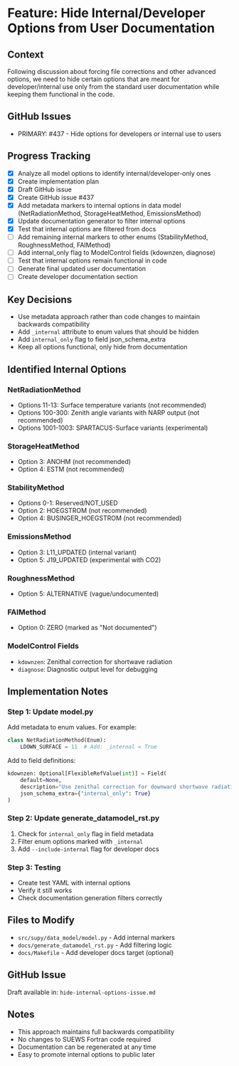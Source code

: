 # Feature: Hide Internal/Developer Options from User Documentation

## Context
Following discussion about forcing file corrections and other advanced options, we need to hide certain options that are meant for developer/internal use only from the standard user documentation while keeping them functional in the code.

## GitHub Issues
- PRIMARY: #437 - Hide options for developers or internal use to users

## Progress Tracking
- [x] Analyze all model options to identify internal/developer-only ones
- [x] Create implementation plan
- [x] Draft GitHub issue
- [x] Create GitHub issue #437
- [x] Add metadata markers to internal options in data model (NetRadiationMethod, StorageHeatMethod, EmissionsMethod)
- [x] Update documentation generator to filter internal options
- [x] Test that internal options are filtered from docs
- [ ] Add remaining internal markers to other enums (StabilityMethod, RoughnessMethod, FAIMethod)
- [ ] Add internal_only flag to ModelControl fields (kdownzen, diagnose)
- [ ] Test that internal options remain functional in code
- [ ] Generate final updated user documentation
- [ ] Create developer documentation section

## Key Decisions
- Use metadata approach rather than code changes to maintain backwards compatibility
- Add `_internal` attribute to enum values that should be hidden
- Add `internal_only` flag to field json_schema_extra
- Keep all options functional, only hide from documentation

## Identified Internal Options

### NetRadiationMethod
- Options 11-13: Surface temperature variants (not recommended)
- Options 100-300: Zenith angle variants with NARP output (not recommended)
- Options 1001-1003: SPARTACUS-Surface variants (experimental)

### StorageHeatMethod
- Option 3: ANOHM (not recommended)
- Option 4: ESTM (not recommended)

### StabilityMethod
- Options 0-1: Reserved/NOT_USED
- Option 2: HOEGSTROM (not recommended)
- Option 4: BUSINGER_HOEGSTROM (not recommended)

### EmissionsMethod
- Option 3: L11_UPDATED (internal variant)
- Option 5: J19_UPDATED (experimental with CO2)

### RoughnessMethod
- Option 5: ALTERNATIVE (vague/undocumented)

### FAIMethod
- Option 0: ZERO (marked as "Not documented")

### ModelControl Fields
- `kdownzen`: Zenithal correction for shortwave radiation
- `diagnose`: Diagnostic output level for debugging

## Implementation Notes

### Step 1: Update model.py
Add metadata to enum values. For example:
```python
class NetRadiationMethod(Enum):
    LDOWN_SURFACE = 11  # Add: _internal = True
```

Add to field definitions:
```python
kdownzen: Optional[FlexibleRefValue(int)] = Field(
    default=None,
    description="Use zenithal correction for downward shortwave radiation",
    json_schema_extra={"internal_only": True}
)
```

### Step 2: Update generate_datamodel_rst.py
1. Check for `internal_only` flag in field metadata
2. Filter enum options marked with `_internal`
3. Add `--include-internal` flag for developer docs

### Step 3: Testing
- Create test YAML with internal options
- Verify it still works
- Check documentation generation filters correctly

## Files to Modify
- `src/supy/data_model/model.py` - Add internal markers
- `docs/generate_datamodel_rst.py` - Add filtering logic
- `docs/Makefile` - Add developer docs target (optional)

## GitHub Issue
Draft available in: `hide-internal-options-issue.md`

## Notes
- This approach maintains full backwards compatibility
- No changes to SUEWS Fortran code required
- Documentation can be regenerated at any time
- Easy to promote internal options to public later